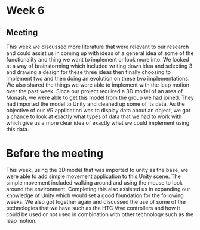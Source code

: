 # Week 6
## Meeting 
This week we discussed more literature that were relevant to our research and could assist us in coming up with ideas of a general idea of some of the functionality and thing we want to implement or look more into. 
We looked at a way of brainstorming which included writing down idea and selecting 3 and drawing a design for these three ideas then finally choosing to implement two and then doing an evolution on these two implementations. 
We also shared the things we were able to implement with the leap motion over the past week. Since our project required a 3D model of an area of Monash, we were able to get this model from the group we had joined. They had imported the model to Unity and cleaned up some of its data. 
As the objective of our VR application was to display data about an object, we got a chance to look at exactly what types of data that we had to work with which give us a more clear idea of exactly what we could implement using this data. 

# Before the meeting
This week, using the 3D model that was imported to unity as the base, we were able to add simple movement application to this Unity scene. 
The simple movement included walking around and using the mouse to look around the environment. Completing this also assisted us in expanding our knowledge of Unity which would set a good foundation for the following weeks. 
We also got together again and discussed the use of some of the technologies that we have such as the HTC Vive controllers and how it could be used or not used in combination with other technology such as the leap motion.
